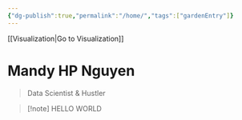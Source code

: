 ```yaml
---
{"dg-publish":true,"permalink":"/home/","tags":["gardenEntry"]}
---
```


[[Visualization\|Go to Visualization]]
# Mandy HP Nguyen
> Data Scientist &  Hustler

>[!note] HELLO WORLD